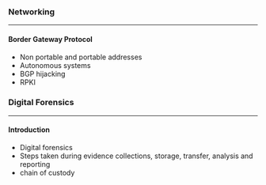 ### Networking
---------------------------------------------------------------------------------------------------------------------------------------------------------------------
#### Border Gateway Protocol
- Non portable and portable addresses
- Autonomous systems
- BGP hijacking
- RPKI 


### Digital Forensics
---------------------------------------------------------------------------------------------------------------------------------------------------------------------
#### Introduction
- Digital forensics
- Steps taken during evidence collections, storage, transfer, analysis and reporting
- chain of custody 


